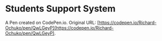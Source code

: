 # Students Support System

A Pen created on CodePen.io. Original URL: [https://codepen.io/Richard-Ochuko/pen/QwLGeyP](https://codepen.io/Richard-Ochuko/pen/QwLGeyP).

